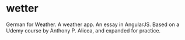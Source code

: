 # wetter
German for Weather. A weather app. An essay in AngularJS. Based on a Udemy course by Anthony P. Alicea, and expanded for practice.
